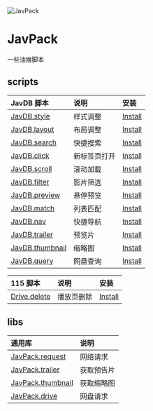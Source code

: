 ![JavPack](https://raw.githubusercontent.com/bolin-dev/JavPack/main/static/logo.png)

# JavPack

一些油猴脚本

## scripts

| JavDB 脚本                            | 说明         | 安装                                                                                             |
| :------------------------------------ | :----------- | :----------------------------------------------------------------------------------------------- |
| [JavDB.style](./javdb/style/)         | 样式调整     | [Install](https://github.com/bolin-dev/JavPack/raw/main/javdb/style/JavDB.style.user.js)         |
| [JavDB.layout](./javdb/layout/)       | 布局调整     | [Install](https://github.com/bolin-dev/JavPack/raw/main/javdb/layout/JavDB.layout.user.js)       |
| [JavDB.search](./javdb/search/)       | 快捷搜索     | [Install](https://github.com/bolin-dev/JavPack/raw/main/javdb/search/JavDB.search.user.js)       |
| [JavDB.click](./javdb/click/)         | 新标签页打开 | [Install](https://github.com/bolin-dev/JavPack/raw/main/javdb/click/JavDB.click.user.js)         |
| [JavDB.scroll](./javdb/scroll/)       | 滚动加载     | [Install](https://github.com/bolin-dev/JavPack/raw/main/javdb/scroll/JavDB.scroll.user.js)       |
| [JavDB.filter](./javdb/filter/)       | 影片筛选     | [Install](https://github.com/bolin-dev/JavPack/raw/main/javdb/filter/JavDB.filter.user.js)       |
| [JavDB.preview](./javdb/preview/)     | 悬停预览     | [Install](https://github.com/bolin-dev/JavPack/raw/main/javdb/preview/JavDB.preview.user.js)     |
| [JavDB.match](./javdb/match/)         | 列表匹配     | [Install](https://github.com/bolin-dev/JavPack/raw/main/javdb/match/JavDB.match.user.js)         |
| [JavDB.nav](./javdb/nav/)             | 快捷导航     | [Install](https://github.com/bolin-dev/JavPack/raw/main/javdb/nav/JavDB.nav.user.js)             |
| [JavDB.trailer](./javdb/trailer/)     | 预览片       | [Install](https://github.com/bolin-dev/JavPack/raw/main/javdb/trailer/JavDB.trailer.user.js)     |
| [JavDB.thumbnail](./javdb/thumbnail/) | 缩略图       | [Install](https://github.com/bolin-dev/JavPack/raw/main/javdb/thumbnail/JavDB.thumbnail.user.js) |
| [JavDB.query](./javdb/query/)         | 网盘查询     | [Install](https://github.com/bolin-dev/JavPack/raw/main/javdb/query/JavDB.query.user.js)         |

| 115 脚本                        | 说明       | 安装                                                                                       |
| :------------------------------ | :--------- | :----------------------------------------------------------------------------------------- |
| [Drive.delete](./drive/delete/) | 播放页删除 | [Install](https://github.com/bolin-dev/JavPack/raw/main/drive/delete/Drive.delete.user.js) |

## libs

| 通用库                                 | 说明       |
| :------------------------------------- | :--------- |
| [JavPack.request](./libs/request/)     | 网络请求   |
| [JavPack.trailer](./libs/trailer/)     | 获取预告片 |
| [JavPack.thumbnail](./libs/thumbnail/) | 获取缩略图 |
| [JavPack.drive](./libs/drive/)         | 网盘请求   |
